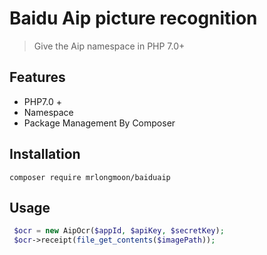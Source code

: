 # Baidu Aip picture recognition

> Give the Aip namespace in PHP 7.0+ 

## Features

- PHP7.0 + 
- Namespace
- Package Management By Composer

## Installation

`composer require mrlongmoon/baiduaip`

## Usage

```php
 $ocr = new AipOcr($appId, $apiKey, $secretKey);
 $ocr->receipt(file_get_contents($imagePath));
```
